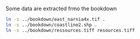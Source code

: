 Some data are extracted frmo the bookdown
```bash
ln -s ../bookdown/east_narnia4x.tif .
ln -s ../bookdown/coastline2.shp .
ln -s ../bookdown/ressources.tiff resources.tiff
```


